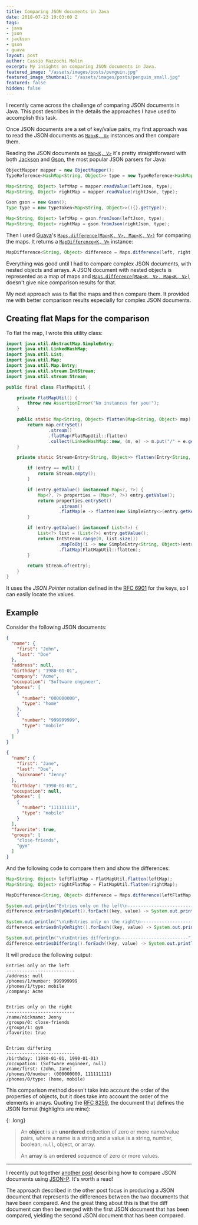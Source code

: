 ```yaml
---
title: Comparing JSON documents in Java
date: 2018-07-23 19:03:00 Z
tags:
- java
- json
- jackson
- gson
- guava
layout: post
author: Cassio Mazzochi Molin
excerpt: My insights on comparing JSON documents in Java.
featured_image: "/assets/images/posts/penguin.jpg"
featured_image_thumbnail: "/assets/images/posts/penguin_small.jpg"
featured: false
hidden: false
---
```



I recently came across the challenge of comparing JSON documents in Java. This post describes in the details the approaches I have used to accomplish this task.

<!--more-->



Once JSON documents are a set of key/value pairs, my first approach was to read the JSON documents as [`Map<K, V>`][Map] instances and then compare them. 

Reading the JSON documents as [`Map<K, V>`][Map] it's pretty straightforward with both [Jackson] and [Gson], the most popular JSON parsers for Java:

```java
ObjectMapper mapper = new ObjectMapper();
TypeReference<HashMap<String, Object>> type = new TypeReference<HashMap<String, Object>>() {};

Map<String, Object> leftMap = mapper.readValue(leftJson, type);
Map<String, Object> rightMap = mapper.readValue(rightJson, type);
```

```java
Gson gson = new Gson();
Type type = new TypeToken<Map<String, Object>>(){}.getType();

Map<String, Object> leftMap = gson.fromJson(leftJson, type);
Map<String, Object> rightMap = gson.fromJson(rightJson, type);
```

Then I used [Guava]'s [`Maps.difference(Map<K, V>, Map<K, V>)`][Maps.difference] for comparing the maps. It returns a [`MapDifference<K, V>`][MapDifference] instance:

```java
MapDifference<String, Object> difference = Maps.difference(left, right);
```

Everything was good until I had to compare complex JSON documents, with nested objects and arrays. A JSON document with nested objects is represented as a map of maps and [`Maps.difference(Map<K, V>, Map<K, V>)`][Maps.difference] doesn't give nice comparison results for that.

My next approach was to flat the maps and then compare them. It provided me with better comparison results especially for complex JSON documents.




## Creating flat Maps for the comparison

To flat the map, I wrote this utility class:

```java
import java.util.AbstractMap.SimpleEntry;
import java.util.LinkedHashMap;
import java.util.List;
import java.util.Map;
import java.util.Map.Entry;
import java.util.stream.IntStream;
import java.util.stream.Stream;

public final class FlatMapUtil {

    private FlatMapUtil() {
        throw new AssertionError("No instances for you!");
    }

    public static Map<String, Object> flatten(Map<String, Object> map) {
        return map.entrySet()
                .stream()
                .flatMap(FlatMapUtil::flatten)
                .collect(LinkedHashMap::new, (m, e) -> m.put("/" + e.getKey(), e.getValue()), LinkedHashMap::putAll);
    }

    private static Stream<Entry<String, Object>> flatten(Entry<String, Object> entry) {

        if (entry == null) {
            return Stream.empty();
        }

        if (entry.getValue() instanceof Map<?, ?>) {
            Map<?, ?> properties = (Map<?, ?>) entry.getValue();
            return properties.entrySet()
                    .stream()
                    .flatMap(e -> flatten(new SimpleEntry<>(entry.getKey() + "/" + e.getKey(), e.getValue())));
        }

        if (entry.getValue() instanceof List<?>) {
            List<?> list = (List<?>) entry.getValue();
            return IntStream.range(0, list.size())
                    .mapToObj(i -> new SimpleEntry<String, Object>(entry.getKey() + "/" + i, list.get(i)))
                    .flatMap(FlatMapUtil::flatten);
        }

        return Stream.of(entry);
    }
}
```

It uses the _JSON Pointer_ notation defined in the [RFC 6901][rfc6901] for the keys, so I can easily locate the values.



## Example

Consider the following JSON documents:

```json
{
  "name": {
    "first": "John",
    "last": "Doe"
  },
  "address": null,
  "birthday": "1980-01-01",
  "company": "Acme",
  "occupation": "Software engineer",
  "phones": [
    {
      "number": "000000000",
      "type": "home"
    },
    {
      "number": "999999999",
      "type": "mobile"
    }
  ]
}
```

```json
{
  "name": {
    "first": "Jane",
    "last": "Doe",
    "nickname": "Jenny"
  },
  "birthday": "1990-01-01",
  "occupation": null,
  "phones": [
    {
      "number": "111111111",
      "type": "mobile"
    }
  ],
  "favorite": true,
  "groups": [
    "close-friends",
    "gym"
  ]
}
```

And the following code to compare them and show the differences:

```java
Map<String, Object> leftFlatMap = FlatMapUtil.flatten(leftMap);
Map<String, Object> rightFlatMap = FlatMapUtil.flatten(rightMap);

MapDifference<String, Object> difference = Maps.difference(leftFlatMap, rightFlatMap);

System.out.println("Entries only on the left\n--------------------------");
difference.entriesOnlyOnLeft().forEach((key, value) -> System.out.println(key + ": " + value));

System.out.println("\n\nEntries only on the right\n--------------------------");
difference.entriesOnlyOnRight().forEach((key, value) -> System.out.println(key + ": " + value));

System.out.println("\n\nEntries differing\n--------------------------");
difference.entriesDiffering().forEach((key, value) -> System.out.println(key + ": " + value));
```

It will produce the following output:

```none
Entries only on the left
--------------------------
/address: null
/phones/1/number: 999999999
/phones/1/type: mobile
/company: Acme


Entries only on the right
--------------------------
/name/nickname: Jenny
/groups/0: close-friends
/groups/1: gym
/favorite: true


Entries differing
--------------------------
/birthday: (1980-01-01, 1990-01-01)
/occupation: (Software engineer, null)
/name/first: (John, Jane)
/phones/0/number: (000000000, 111111111)
/phones/0/type: (home, mobile)
```

This comparison method doesn't take into account the order of the properties of objects, but it does take into account the order of the elements in arrays. Quoting the [RFC 8259][rfc8259], the document that defines the JSON format (highlights are mine):

{: .long}
> An **object** is an **unordered** collection of zero or more name/value pairs, where a name is a string and a value is a string, number, boolean, `null`, object, or array.
>
> An **array** is an **ordered** sequence of zero or more values.

---

I recently put together [another post][post.using-jsonp] describing how to compare JSON documents using [JSON-P][json-p]. It's worth a read!

The approach described in the other post focus in producing a JSON document that represents the differences between the two documents that have been compared. And the great thing about this is that the diff document can then be merged with the first JSON document that has been compared, yielding the second JSON document that has been compared.


  [Map]: https://docs.oracle.com/en/java/javase/12/docs/api/java.base/java/util/Map.html
  [Jackson]: https://github.com/FasterXML/jackson
  [Gson]: https://github.com/google/gson
  [Guava]: https://github.com/google/guava
  [Maps.difference]: https://guava.dev/releases/28.0-jre/api/docs/com/google/common/collect/Maps.html#difference-java.util.Map-java.util.Map-
  [MapDifference]: https://guava.dev/releases/28.0-jre/api/docs/com/google/common/collect/MapDifference.html
  [rfc6901]: https://tools.ietf.org/html/rfc6901
  [rfc8259]: https://tools.ietf.org/html/rfc8259
  [post.using-jsonp]: https://cassiomolin.com/comparing-json-documents-in-java-with-jsonp/
  [json-p]: https://javaee.github.io/jsonp/
